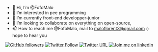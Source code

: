 - 👋 Hi, I’m @FofoMalo
- 👀 I’m interested in pee programming
- 🌱 I’m currently front-end developper-junior
- 💞️ I’m looking to collaborate on everything on open-source,
- 📫 How to reach me @FofoMalo, mail to maloflorent3@gmail.com :) hope to hear you

<!---
FofoMalo/FofoMalo is a ✨ special ✨ repository because its `README.md` (this file) appears on your GitHub profile.
You can click the Preview link to take a look at your changes.
--->
[![GitHub followers](https://img.shields.io/github/followers/fofomalo?style=social)](https://github.com/FofoMalo/)
[![Twitter Follow](https://img.shields.io/twitter/follow/malo_florent?label=follow%20me&style=social)](https://https://twitter.com/malo_florent/follow)
[![Twitter URL](https://img.shields.io/twitter/url?style=social&url=https%3A%2F%2Ftwitter.com%2Fmalo_florent)](https://twitter.com/malo_florent)
[![Join me on linkedIn](https://img.shields.io/badge/linkedIn-connect-blue)](https://www.linkedin.com/in/maloflorent/)
